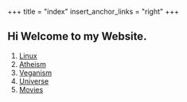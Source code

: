 +++
title = "index"
insert_anchor_links = "right"
+++

## Hi Welcome to my Website.

1) [Linux](https://www.divijesh.com/Linux/intro/)
1) [Atheism](https://www.divijesh.com/Atheism/intro/)
1) [Veganism](https://www.divijesh.com/Vegan/intro/)
1) [Universe](https://www.divijesh.com/Universe/intro/)
1) [Movies](https://www.divijesh.com/Movies/intro/)
